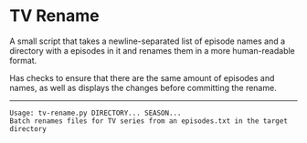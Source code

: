 # TV Rename
A small script that takes a newline-separated list of episode names and a directory with a episodes in it and renames them in a more human-readable format.

Has checks to ensure that there are the same amount of episodes and names, as well as displays the changes before committing the rename.

---

```
Usage: tv-rename.py DIRECTORY... SEASON...
Batch renames files for TV series from an episodes.txt in the target directory
```
